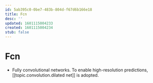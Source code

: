 ```yaml
---
id: 5ab395c0-0be7-483b-804d-f67d6b166e18
title: Fcn
desc: ''
updated: 1601115004233
created: 1601115004234
stub: false
---
```

# Fcn

- Fully convolutional networks. To enable high-resolution predictions, [[topic.convolution.dilated net]] is adopted.
